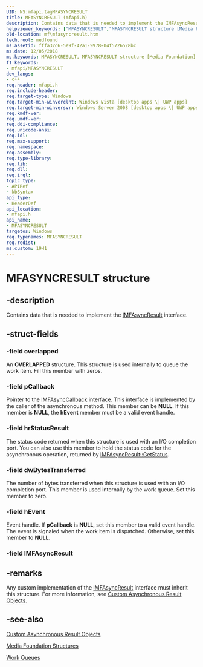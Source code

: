 ```yaml
---
UID: NS:mfapi.tagMFASYNCRESULT
title: MFASYNCRESULT (mfapi.h)
description: Contains data that is needed to implement the IMFAsyncResult interface.helpviewer_keywords: ["MFASYNCRESULT","MFASYNCRESULT structure [Media Foundation]","fffa32d6-5e9f-42a1-9978-04f5726528bc","mf.mfasyncresult","mfapi/MFASYNCRESULT"]
old-location: mf\mfasyncresult.htm
tech.root: medfound
ms.assetid: fffa32d6-5e9f-42a1-9978-04f5726528bc
ms.date: 12/05/2018
ms.keywords: MFASYNCRESULT, MFASYNCRESULT structure [Media Foundation], fffa32d6-5e9f-42a1-9978-04f5726528bc, mf.mfasyncresult, mfapi/MFASYNCRESULT
f1_keywords:
- mfapi/MFASYNCRESULT
dev_langs:
- c++
req.header: mfapi.h
req.include-header: 
req.target-type: Windows
req.target-min-winverclnt: Windows Vista [desktop apps \| UWP apps]
req.target-min-winversvr: Windows Server 2008 [desktop apps \| UWP apps]
req.kmdf-ver: 
req.umdf-ver: 
req.ddi-compliance: 
req.unicode-ansi: 
req.idl: 
req.max-support: 
req.namespace: 
req.assembly: 
req.type-library: 
req.lib: 
req.dll: 
req.irql: 
topic_type:
- APIRef
- kbSyntax
api_type:
- HeaderDef
api_location:
- mfapi.h
api_name:
- MFASYNCRESULT
targetos: Windows
req.typenames: MFASYNCRESULT
req.redist: 
ms.custom: 19H1
---
```


# MFASYNCRESULT structure


## -description


Contains data that is needed to implement the <a href="https://docs.microsoft.com/windows/desktop/api/mfobjects/nn-mfobjects-imfasyncresult">IMFAsyncResult</a> interface.
        


## -struct-fields




### -field overlapped

An <b>OVERLAPPED</b> structure. This structure is used internally to queue the work item. Fill this member with zeros.
          


### -field pCallback

Pointer to the <a href="https://docs.microsoft.com/windows/desktop/api/mfobjects/nn-mfobjects-imfasynccallback">IMFAsyncCallback</a> interface. This interface is implemented by the caller of the asynchronous method. This member can be <b>NULL</b>. If this member is <b>NULL</b>, the <b>hEvent</b> member must be a valid event handle.
          


### -field hrStatusResult

The status code returned when this structure is used with an I/O completion port. You can also use this member to hold the status code for the asynchronous operation, returned by <a href="https://docs.microsoft.com/windows/desktop/api/mfobjects/nf-mfobjects-imfasyncresult-getstatus">IMFAsyncResult::GetStatus</a>.
          


### -field dwBytesTransferred

The number of bytes transferred when this structure is used with an I/O completion port. This member is used internally by the work queue. Set this member to zero.
          


### -field hEvent

Event handle. If <b>pCallback</b> is <b>NULL</b>, set this member to a valid event handle. The event is signaled when the work item is dispatched. Otherwise, set this member to <b>NULL</b>.
          


### -field IMFAsyncResult

 




## -remarks



Any custom implementation of the <a href="https://docs.microsoft.com/windows/desktop/api/mfobjects/nn-mfobjects-imfasyncresult">IMFAsyncResult</a> interface must inherit this structure. For more information, see <a href="https://docs.microsoft.com/windows/desktop/medfound/custom-asynchronous-result-objects">Custom Asynchronous Result Objects</a>.
      




## -see-also




<a href="https://docs.microsoft.com/windows/desktop/medfound/custom-asynchronous-result-objects">Custom Asynchronous Result Objects</a>



<a href="https://docs.microsoft.com/windows/desktop/medfound/media-foundation-structures">Media Foundation Structures</a>



<a href="https://docs.microsoft.com/windows/desktop/medfound/work-queues">Work Queues</a>
 

 


